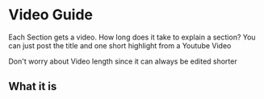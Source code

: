 # Video Guide

Each Section gets a video.
How long does it take to explain a section?
You can just post the title and one short highlight from a Youtube Video

Don't worry about Video length since it can always be edited shorter

## What it is